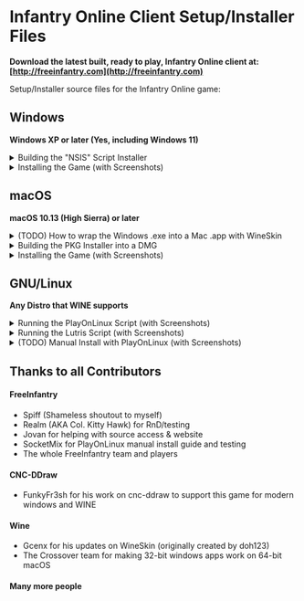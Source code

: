 # Infantry Online Client Setup/Installer Files

**Download the latest built, ready to play, Infantry Online client at: [http://freeinfantry.com](http://freeinfantry.com)**

Setup/Installer source files for the Infantry Online game:

## Windows
**Windows XP or later (Yes, including Windows 11)**

<details>
  <summary>Building the "NSIS" Script Installer</summary>

>
> **Prerequisites**
> 
> 1. *[Download/Install]* NSIS, Nullsoft Scriptable Install System ([https://nsis.sourceforge.io](https://nsis.sourceforge.io))
> 2. *[Download]* Built InfantryLauncher.exe & it's required files ([https://github.com/InfantryOnline/Infantry-Online-Server](https://github.com/InfantryOnline/Infantry-Online-Server))
> 3. *[Download]* cnc-ddraw ([https://github.com/CnCNet/cnc-ddraw](https://github.com/CnCNet/cnc-ddraw))
> 
>
> **Step By Step**
>
> 1. Clone/Download this Github Repo
> 
> 2. Move the Infantry Launcher files (InfantryLauncher.exe, default.ini, Newtonsoft.Json.dll & imgs folder) inside here: "./Windows/_builds/launcher/"
>
> 3. Move the 4 cnc-ddraw files (ddraw.dll, ddraw.ini, cnc-ddraw config.exe & Shaders folder) inside here: "./Windows/_builds/cnc-ddraw/"
>
> 4. Open the NSIS Application
>
> 5. Click "Compile NSI Scripts"
>
> 6. Choose "File" -> "Load Script..."
> 
> 7. Navigate to the "./Windows/nsis-Infantry-Online.nsi" script and choose "Open"
>
> 8. It will automatically compile and (if no errors) will build the distributable installer .exe here: "./Windows/_builds/installer/"
>
</details>

<!--
<details>
  <summary>(TODO) Building the "Advanced Installer"</summary>

>
> **Download/Install First**
> 
> - Visual Studio 2019 Community Edition ([https://visualstudio.microsoft.com/vs/older-downloads/](https://visualstudio.microsoft.com/vs/older-downloads/))
> 

1. Get the official Infantry Online Launcher .exe file either from:

	- Compiling yourself from the Launcher repo or
	- Downloading the windows launcher exe

2. (TODO) More things...

</details>
-->

<details>
  <summary>Installing the Game (with Screenshots)</summary>

>![Welcome Screen](Windows/_screenshots/nsis-welcome-screen.png)
>
>![License Screen](Windows/_screenshots/nsis-license-screen.png)
>
>![Components Screen](Windows/_screenshots/nsis-components-screen.png)
>
>![Finish Screen](Windows/_screenshots/nsis-finish-screen.png)
>
</details>


## macOS
**macOS 10.13 (High Sierra) or later**

<details>
  <summary>(TODO) How to wrap the Windows .exe into a Mac .app with WineSkin</summary>

>
> **Prerequisites**
> 
> 1. *[Download/Install]* Wineskin Wrapper ([https://github.com/Gcenx/WineskinServer](https://github.com/Gcenx/WineskinServer))
> 2. *[Download]* cnc-ddraw ([https://github.com/CnCNet/cnc-ddraw](https://github.com/CnCNet/cnc-ddraw))
> 
>
> **Step By Step**
>
> - TODO
>
</details>

<details>
  <summary>Building the PKG Installer into a DMG</summary>

>
> **Prerequisites**
> 
> 1. *[Download/Install]* Mac "Packages" app ([http://s.sudre.free.fr/Software/Packages/about.html](http://s.sudre.free.fr/Software/Packages/about.html))
> 2. *[Download/Install]* Homebrew, The Missing Package Manager for macOS ([https://brew.sh](https://brew.sh))
> 3. `brew install create-dmg` ([https://github.com/create-dmg/create-dmg](https://github.com/create-dmg/create-dmg))
> 
> 
> **Step By Step**
>
> 1. Clone/Download this Github Repo
>
> 2. Place the built Wineskin wrapped Infantry Online.app here: "./Mac/_builds/app/Infantry Online.app"
>
> 3. Run the "./Mac/buildPackageDMG.sh" script in the terminal and it will build a .pkg installer file here: "./Mac/_builds/pkg/" and a distributable dmg file here: "./Mac/_builds/dmg/"
>
</details>

<details>
  <summary>Installing the Game (with Screenshots)</summary>

>
> 1. Open the **DMG Volume Icon** on your desktop
>![DMG Volume](Mac/_screenshots/DMGVolume.png)
>
> 2. Open the **.pkg** file by Control-Click and choosing "Open" in the contextual menu
>![DMG Installer Window](Mac/_screenshots/DMGInstallerWindow.png)
>
</details>

## GNU/Linux
**Any Distro that WINE supports**

<details>
  <summary>Running the PlayOnLinux Script (with Screenshots)</summary>
  
>
> **Prerequisites**
> 
> 1. *[Download & Install]* PlayOnLinux ([https://www.playonlinux.com](https://www.playonlinux.com)), usually available with whatever linux default software distribution app you have. (ie: "Ubuntu Software" for Ubuntu, "Pamac Add/Remove Software" for Manjaro).
> 
> 
> **Step By Step**
>
> 1. Download the "./Linux/play-on-linux-infantry-online.sh" Script from this repo
>
> 2. Open PlayOnLinux
>
> 3. Open the Tools menu and choose "Run a local script"
>![PlayOnLinux Tools Run Local Script](Linux/_screenshots/POL_Tools-Menu_Run-Local-Script.png)
>
> 4. Navigate to the downloaded "play-on-linux-infantry-online.sh" script.
>
> 5. Follow the prompts and Infantry Online will be installed and ready to play!
>
</details>

<details>
  <summary>Running the Lutris Script (with Screenshots)</summary>

>
> **Prerequisites**
> 
> 1. *[Download & Install]* Lutris ([https://lutris.net](https://lutris.net))
> 
> 
> **Step By Step**
>
> 1. Download the "./Linux/lutris-infantry-online.yaml" Script from this repo
>
> 2. Open the Terminal
>
> 3. Enter the command `lutris -i lutris-infantry-online.yaml` and hit enter.  Lutris will open.
>
> 4. Click the "Install" button on the right.
>![Lutris Install Infantry Online Prompt](Linux/_screenshots/Lutris-Install-Infantry-Online-Prompt.png)
>
> 5. Follow the prompts and Infantry Online will be installed and ready to play!
</details>

<!--
<details>
  <summary>(TODO) Building SnapCraft Script</summary>

- TODO
</details>
-->

<details>
  <summary>(TODO) Manual Install with PlayOnLinux (with Screenshots)</summary>

>
> **Prerequisites**
> 
> - TODO
> 
>
> **Step By Step**
>
> - TODO
>
</details>

## Thanks to all Contributors

#### FreeInfantry
 - Spiff (Shameless shoutout to myself)
 - Realm (AKA Col. Kitty Hawk) for RnD/testing
 - Jovan for helping with source access & website
 - SocketMix for PlayOnLinux manual install guide and testing
 - The whole FreeInfantry team and players

#### CNC-DDraw
 - FunkyFr3sh for his work on cnc-ddraw to support this game for modern windows and WINE

#### Wine
 - Gcenx for his updates on WineSkin (originally created by doh123)
 - The Crossover team for making 32-bit windows apps work on 64-bit macOS

#### Many more people

